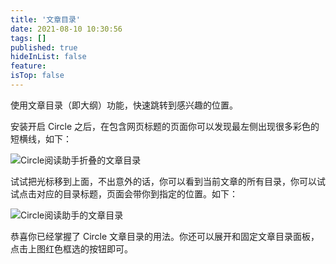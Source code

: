 ```yaml
---
title: '文章目录'
date: 2021-08-10 10:30:56
tags: []
published: true
hideInList: false
feature: 
isTop: false
---
```

使用文章目录（即大纲）功能，快速跳转到感兴趣的位置。

安装开启 Circle 之后，在包含网页标题的页面你可以发现最左侧出现很多彩色的短横线，如下：

![Circle阅读助手折叠的文章目录](https://ranhe.xyz/post-images/1628562700810.png)

试试把光标移到上面，不出意外的话，你可以看到当前文章的所有目录，你可以试试点击对应的目录标题，页面会带你到指定的位置。如下：

![Circle阅读助手的文章目录](https://ranhe.xyz/post-images/1628562719721.png)

恭喜你已经掌握了 Circle 文章目录的用法。你还可以展开和固定文章目录面板，点击上图红色框选的按钮即可。